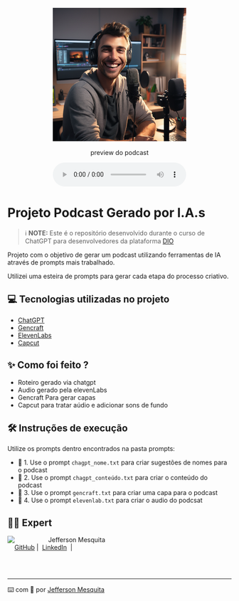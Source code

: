 <p align="center">
<img 
    src="./assets/cover.png"
    width="300"
/>
</p>


<p align="center">
    preview do podcast
</p>

<div align="center">
    <audio src="output/edited_episode.MP3" controls title="Podcast editado"></audio>
</div>

# Projeto Podcast Gerado por I.A.s


 > ℹ️ **NOTE:** Este é o repositório desenvolvido durante o curso de ChatGPT para desenvolvedores da plataforma [DIO](https://dio.me)

Projeto com o objetivo de gerar um podcast utilizando ferramentas de IA através de prompts mais trabalhado.

Utilizei uma esteira de prompts para gerar cada etapa do processo criativo.

## 💻 Tecnologias utilizadas no projeto

- [ChatGPT](https://chat.openai.com/) 
- [Gencraft](https://gencraft.com/)
- [ElevenLabs](https://beta.elevenlabs.io/)
- [Capcut](https://www.capcut.com/pt-br/)

## ✨ Como foi feito ?

- Roteiro gerado via chatgpt
- Audio gerado pela elevenLabs
- Gencraft Para gerar capas
- Capcut para tratar aúdio e adicionar sons de fundo

## 🛠️ Instruções de execução

Utilize os prompts dentro encontrados na pasta prompts:

- 🤖 1. Use o prompt `chagpt_nome.txt` para criar sugestões de nomes para o podcast
- 🤖 2. Use o prompt `chagpt_conteúdo.txt` para criar o conteúdo do podcast
- 🤖 3. Use o prompt `gencraft.txt` para criar uma capa para o podcast
- 🤖 4. Use o prompt `elevenlab.txt` para criar o audio do podcsat

## 👨‍💻 Expert

<p>
    <img 
      align=left 
      margin=10 
      width=80 
      src="https://avatars.githubusercontent.com/u/24892301?v=4"
    />
    <p>&nbsp&nbsp&nbspJefferson Mesquita<br>
    &nbsp&nbsp&nbsp
    <a href="https://github.com/jsmesquita">
    GitHub</a>&nbsp;|&nbsp;
    <a href="https://www.linkedin.com/in/jeffersonmesquita">LinkedIn</a>
&nbsp;|&nbsp;</p>
</p>
<br/><br/>
<p>

---

⌨️ com 💜 por [Jefferson Mesquita](https://github.com/jsmesquita)